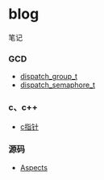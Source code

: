 # blog
笔记

### GCD
* [dispatch_group_t](https://github.com/zhangjie579/blog/wiki/dispatch_group_t%E5%8E%9F%E7%90%86)
* [dispatch_semaphore_t](https://github.com/zhangjie579/blog/wiki/dispatch_semaphore_s%E5%8E%9F%E7%90%86)

### c、c++
* [c指针](https://github.com/zhangjie579/blog/wiki/c%E6%8C%87%E9%92%88)

### 源码
* [Aspects](https://github.com/zhangjie579/blog/wiki/Aspects%E6%BA%90%E7%A0%81)
